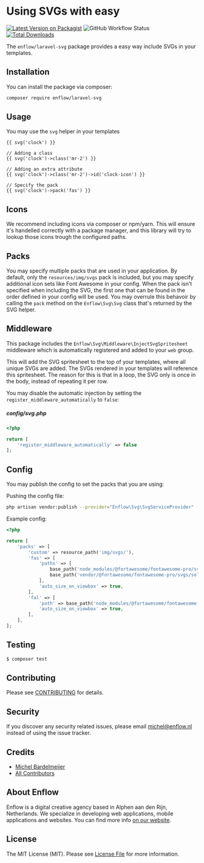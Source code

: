 # Using SVGs with easy

[![Latest Version on Packagist](https://img.shields.io/packagist/v/enflow/laravel-svg.svg?style=flat-square)](https://packagist.org/packages/enflow/laravel-svg)
![GitHub Workflow Status](https://img.shields.io/github/workflow/status/enflow/laravel-svg/run-tests?label=tests)
[![Total Downloads](https://img.shields.io/packagist/dt/enflow/document-replacer.svg?style=flat-square)](https://packagist.org/packages/enflow/laravel-svg)

The `enflow/laravel-svg` package provides a easy way include SVGs in your templates.

## Installation
You can install the package via composer:

``` bash
composer require enflow/laravel-svg
```

## Usage
You may use the `svg` helper in your templates

```blade
{{ svg('clock') }}

// Adding a class
{{ svg('clock')->class('mr-2') }}

// Adding an extra attribute
{{ svg('clock')->class('mr-2')->id('clock-icon') }}

// Specify the pack
{{ svg('clock')->pack('fas') }}
```

## Icons
We recommend including icons via composer or npm/yarn. This will ensure it's handelled correctly with a package manager, and this library will try to lookup those icons trough the configured paths.

## Packs
You may specify multiple packs that are used in your application. By default, only the `resources/img/svgs` pack is included, but you may specify additional icon sets like Font Awesome in your config. When the pack isn't specified when including the SVG, the first one that can be found in the order defined in your config will be used. You may overrule this behavoir by calling the `pack` method on the `Enflow\Svg\Svg` class that's returned by the SVG helper.

## Middleware
This package includes the `Enflow\Svg\Middleware\InjectSvgSpritesheet` middleware which is automatically registered and added to your `web` group. 

This will add the SVG spritesheet to the top of your templates, where all unique SVGs are added. The SVGs rendered in your templates will reference this spritesheet. The reason for this is that in a loop, the SVG only is once in the body, instead of repeating it per row.

You may disable the automatic injection by setting the `register_middleware_automatically` to `false`:

##### config/svg.php
```php
<?php

return [
    'register_middleware_automatically' => false
];
```

## Config

You may publish the config to set the packs that you are using:

Pushing the config file:
``` bash
php artisan vendor:publish --provider="Enflow\Svg\SvgServiceProvider"
```

Example config:
```php
<?php

return [
    'packs' => [
        'custom' => resource_path('img/svgs/'),
        'fas' => [
            'paths' => [
                base_path('node_modules/@fortawesome/fontawesome-pro/svgs/solid/'),
                base_path('vendor/@fortawesome/fontawesome-pro/svgs/solid/')
            ],
            'auto_size_on_viewbox' => true,
        ],
        'fal' => [
            'path' => base_path('node_modules/@fortawesome/fontawesome-pro/svgs/light/'),
            'auto_size_on_viewbox' => true,
        ],
    ],
];
```

## Testing
``` bash
$ composer test
```

## Contributing
Please see [CONTRIBUTING](CONTRIBUTING.md) for details.

## Security
If you discover any security related issues, please email michel@enflow.nl instead of using the issue tracker.

## Credits
- [Michel Bardelmeijer](https://github.com/mbardelmeijer)
- [All Contributors](../../contributors)

## About Enflow
Enflow is a digital creative agency based in Alphen aan den Rijn, Netherlands. We specialize in developing web applications, mobile applications and websites. You can find more info [on our website](https://enflow.nl/en).

## License
The MIT License (MIT). Please see [License File](LICENSE.md) for more information.
